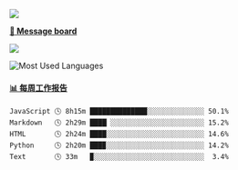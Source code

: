 [![](https://count.getloli.com/get/@SmaIIstars.github.readme)](https://count.getloli.com/)


[**💬 Message board**](https://chat.getloli.com/room/@SmaIIstars.github)

[![](https://chat.getloli.com/room/@SmaIIstars.github/svg?width=600&height=100&limit=20&theme=light&fontSize=14)](https://chat.getloli.com/room/@SmaIIstars.github)


![Most Used Languages](https://github-readme-stats.vercel.app/api/top-langs/?username=SmaIIstars&theme=dark&layout=compact)

<!-- waka-box start -->
#### <a href="https://gist.github.com/7bedf98e5eb1c9dafa176cc06c2428a5" target="_blank">📊 每周工作报告</a>
```text
JavaScript 🕓 8h15m ██████████████░░░░░░░░░░░░░░ 50.1%
Markdown   🕓 2h29m ████▏░░░░░░░░░░░░░░░░░░░░░░░ 15.2%
HTML       🕓 2h24m ████░░░░░░░░░░░░░░░░░░░░░░░░ 14.6%
Python     🕓 2h20m ███▉░░░░░░░░░░░░░░░░░░░░░░░░ 14.2%
Text       🕓 33m   ▉░░░░░░░░░░░░░░░░░░░░░░░░░░░  3.4%
```
<!-- Powered by https://github.com/journey-ad/waka-box-go . -->
<!-- waka-box end -->
